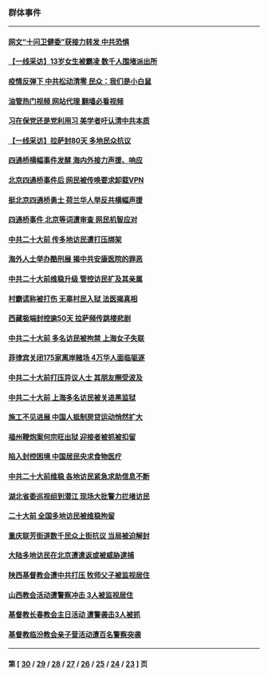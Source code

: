 ### 群体事件
---
#### [网文“十问卫健委”获接力转发 中共恐惧](../../pages/ncid279/n13871038.md?11240045) 
#### [【一线采访】13岁女生被霸凌 数千人围堵派出所](../../pages/ncid279/n13870140.md?11240045) 
#### [疫情反弹下 中共松动清零 民众：我们是小白鼠](../../pages/ncid279/n13869278.md?11240045) 
#### [油管热门视频 网站代理 翻墙必看视频](http://138.2.39.72:81/youtube.html?epic-marker?11240045)
#### [习在保党还是党利用习 美学者吁认清中共本质](../../pages/ncid279/n13857367.md?11240045) 
#### [【一线采访】拉萨封80天 多地民众抗议](../../pages/ncid279/n13853861.md?11240045) 
#### [四通桥横幅事件发酵 海内外接力声援、响应](../../pages/ncid279/n13849373.md?11240045) 
#### [北京四通桥事件后 网民被传唤要求卸载VPN](../../pages/ncid279/n13847833.md?11240045) 
#### [挺北京四通桥勇士 荷兰华人举反共横幅声援](../../pages/ncid279/n13846812.md?11240045) 
#### [四通桥事件 北京等词遭审查 网民机智应对](../../pages/ncid279/n13845578.md?11240045) 
#### [中共二十大前 传多地访民遭打压绑架](../../pages/ncid279/n13843740.md?11240045) 
#### [海外人士举办酷刑展 揭中共安康医院的罪恶](../../pages/ncid279/n13842499.md?11240045) 
#### [中共二十大前维稳升级 管控访民扩及其亲属](../../pages/ncid279/n13842240.md?11240045) 
#### [村霸谎称被打伤 无辜村民入狱 法医揭真相](../../pages/ncid279/n13838149.md?11240045) 
#### [西藏极端封控逾50天 拉萨频传跳楼悲剧](../../pages/ncid279/n13836551.md?11240045) 
#### [中共二十大前 多名访民被拘禁 上海女子失联](../../pages/ncid279/n13834363.md?11240045) 
#### [菲律宾关闭175家离岸赌场 4万华人面临驱逐](../../pages/ncid279/n13833169.md?11240045) 
#### [中共二十大前打压异议人士 其朋友圈受波及](../../pages/ncid279/n13833136.md?11240045) 
#### [中共二十大前 上海多名访民被关进黑监狱](../../pages/ncid279/n13829500.md?11240045) 
#### [施工不见进展 中国人抵制房贷运动悄然扩大](../../pages/ncid279/n13828435.md?11240045) 
#### [福州鞭炮案何宗旺出狱 迎接者被抓被扣留](../../pages/ncid279/n13824304.md?11240045) 
#### [陷入封控困境 中国居民央求食物医疗](../../pages/ncid279/n13823589.md?11240045) 
#### [中共二十大前维稳 各地访民紧急求助信息不断](../../pages/ncid279/n13822888.md?11240045) 
#### [湖北省委巡视组到潜江 现场大批警力拦堵访民](../../pages/ncid279/n13820243.md?11240045) 
#### [二十大前 全国多地访民被维稳拘留](../../pages/ncid279/n13819431.md?11240045) 
#### [重庆联芳街道数千民众上街抗议 当局被迫解封](../../pages/ncid279/n13812220.md?11240045) 
#### [大陆多地访民在北京遭遣返或被威胁逮捕](../../pages/ncid279/n13812104.md?11240045) 
#### [陕西基督教会遭中共打压 牧师父子被监视居住](../../pages/ncid279/n13811611.md?11240045) 
#### [山西教会活动遭警察冲击 3人被监视居住](../../pages/ncid279/n13808966.md?11240045) 
#### [基督教长春教会主日活动 遭警袭击3人被抓](../../pages/ncid279/n13806935.md?11240045) 
#### [基督教临汾教会亲子营活动遭百名警察突袭](../../pages/ncid279/n13806527.md?11240045) 

---
#### 第 [ [30](./30.md?11240045) / [29](./29.md?11240045) / [28](./28.md?11240045) / [27](./27.md?11240045) / [26](./26.md?11240045) / [25](./25.md?11240045) / [24](./24.md?11240045) / [23](./23.md?11240045) ] 页
